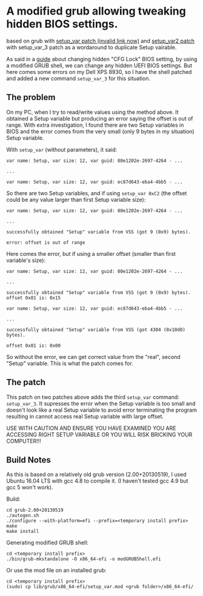 # A modified grub allowing tweaking hidden BIOS settings.
based on grub with [setup_var patch (invalid link now)](http://luna.vmars.tuwien.ac.at/~froemel/insydeh2o_efi/grub2-add-setup_var-cmd.patch) and [setup_var2 patch](https://habr.com/post/190354/) with setup\_var\_3 patch as a wordaround to duplicate Setup vairable.

As said in a [guide](https://github.com/acidanthera/AppleSupportPkg#verifymsre2) about changing hidden "CFG Lock" BIOS setting, by using a modified GRUB shell, we can change any hidden UEFI BIOS settings. But here comes some errors on my Dell XPS 8930, so I have the shell patched and added a new command `setup_var_3` for this situation.

## The problem
On my PC, when I try to read/write values using the method above. It obtained a Setup variable but producing an error saying the offset is out of range. With extra investigation, I found there are two Setup variables in BIOS and the error comes from the very small (only 9 bytes in my situation) Setup variable.

With `setup_var` (without parameters), it said:

```
var name: Setup, var size: 12, var guid: 80e1202e-2697-4264 - ...

...

var name: Setup, var size: 12, var guid: ec87d643-eba4-4bb5 - ...
```

So there are two Setup variables, and if using `setup_var 0xC2` (the offset could be any value larger than first Setup variable size):

```
var name: Setup, var size: 12, var guid: 80e1202e-2697-4264 - ...

...

successfully obtained "Setup" variable from VSS (got 9 (0x9) bytes).

error: offset is out of range

```

Here comes the error, but if using a smaller offset (smaller than first variable's size):

```
var name: Setup, var size: 12, var guid: 80e1202e-2697-4264 - ...

...

successfully obtained "Setup" variable from VSS (got 9 (0x9) bytes).
offset 0x01 is: 0x15

var name: Setup, var size: 12, var guid: ec87d643-eba4-4bb5 - ...

...

successfully obtained "Setup" variable from VSS (got 4304 (0x10d0) bytes).

offset 0x01 is: 0x00
```

So without the error, we can get correct value from the "real", second "Setup" variable. This is what the patch comes for.

## The patch
This patch on two patches above adds the third `setup_var` command: `setup_var_3`. It supresses the error when the Setup variable is too small and doesn't look like a real Setup variable to avoid error terminating the program resulting in cannot access real Setup variable with large offset.

USE WITH CAUTION AND ENSURE YOU HAVE EXAMINED YOU ARE ACCESSING RIGHT SETUP VARIABLE OR YOU WILL RISK BRICKING YOUR COMPUTER!!!

## Build Notes
As this is based on a relatively old grub version (2.00+20130519), I used Ubuntu 16.04 LTS with gcc 4.8 to compile it. (I haven't tested gcc 4.9 but gcc 5 won't work).

Build:

```
cd grub-2.00+20130519
./autogen.sh
./configure --with-platform=efi --prefix=<temporary install prefix>
make
make install

```

Generating modified GRUB shell:

```
cd <temporary install prefix>
./bin/grub-mkstandalone -O x86_64-efi -o modGRUBShell.efi

```

Or use the mod file on an installed grub:

```
cd <temporary install prefix>
(sudo) cp lib/grub/x86_64-efi/setup_var.mod <grub folder>/x86_64-efi/
```
